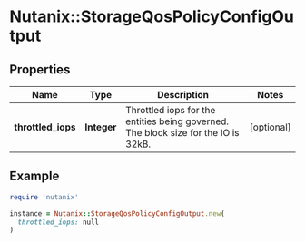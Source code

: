 # Nutanix::StorageQosPolicyConfigOutput

## Properties

| Name | Type | Description | Notes |
| ---- | ---- | ----------- | ----- |
| **throttled_iops** | **Integer** | Throttled iops for the entities being governed. The block size for the IO is 32kB.  | [optional] |

## Example

```ruby
require 'nutanix'

instance = Nutanix::StorageQosPolicyConfigOutput.new(
  throttled_iops: null
)
```

